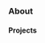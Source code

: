 <!--
<a href="https://github.com/baykovr">
  <img align="center" width="48%" src="./left-pane.svg" />
</a>
<a href="https://github.com/baykovr">
  <img align="center" width="48%" src="./right-pane.svg" />
</a>-->

### About

#### Projects

